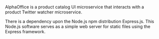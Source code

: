AlphaOffice is a product catalog UI microservice that interacts with a product Twitter watcher microservice.

There is a dependency upon the Node.js npm distribution Express.js.  This Node.js software serves as a simple web server for static files using the Express framework.  
